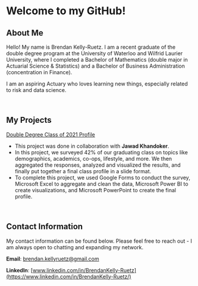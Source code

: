 # Welcome to my GitHub!

## About Me

Hello! My name is Brendan Kelly-Ruetz. I am a recent graduate of the double degree program at the University of Waterloo and Wilfrid Laurier University, where I completed a Bachelor of Mathematics (double major in Actuarial Science & Statistics) and a Bachelor of Business Administration (concentration in Finance).

I am an aspiring Actuary who loves learning new things, especially related to risk and data science.

&nbsp;

## My Projects

[Double Degree Class of 2021 Profile](https://brendankr.github.io/dd-2021-class-profile.pdf)

- This project was done in collaboration with **Jawad Khandoker**.
- In this project, we surveyed 42% of our graduating class on topics like demographics, academics, co-ops, lifestyle, and more. We then aggregated the responses, analyzed and visualized the results, and finally put together a final class profile in a slide format.
- To complete this project, we used Google Forms to conduct the survey, Microsoft Excel to aggregate and clean the data, Microsoft Power BI to create visualizations, and Microsoft PowerPoint to create the final profile.

&nbsp;

## Contact Information

My contact information can be found below. Please feel free to reach out - I am always open to chatting and expanding my network.

**Email**: [brendan.kellyruetz@gmail.com](mailto:brendan.kellyruetz@gmail.com)

**LinkedIn**: [www.linkedin.com/in/BrendanKelly-Ruetz](https://www.linkedin.com/in/BrendanKelly-Ruetz/)
